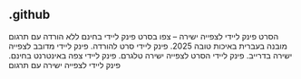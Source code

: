 ## .github

הסרט פינק ליידי לצפייה ישירה – צפו בסרט פינק ליידי בחינם ללא הורדה עם תרגום מובנה בעברית באיכות טובה 2025. פינק ליידי סרט להורדה. פינק ליידי מדובב לצפייה ישירה בדרייב. פינק ליידי הסרט לצפייה ישירה טלגרם. פינק ליידי צפה באינטרנט בחינם. פינק ליידי לצפייה ישירה עם תרגום

